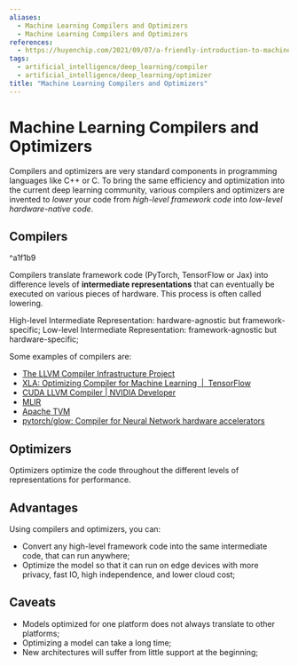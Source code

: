 ```yaml
---
aliases:
  - Machine Learning Compilers and Optimizers
  - Machine Learning Compilers and Optimizers
references:
  - https://huyenchip.com/2021/09/07/a-friendly-introduction-to-machine-learning-compilers-and-optimizers.html
tags:
  - artificial_intelligence/deep_learning/compiler
  - artificial_intelligence/deep_learning/optimizer
title: "Machine Learning Compilers and Optimizers"
---
```

# Machine Learning Compilers and Optimizers

Compilers and optimizers are very standard components in programming languages like C++ or C. To bring the same efficiency and optimization into the current deep learning community, various compilers and optimizers are invented to *lower* your code from *high-level framework code* into *low-level hardware-native code*.

## Compilers

^a1f1b9

Compilers translate framework code (PyTorch, TensorFlow or Jax) into difference levels of **intermediate representations** that can eventually be executed on various pieces of hardware. This process is often called lowering.

High-level Intermediate Representation: hardware-agnostic but framework-specific;
Low-level Intermediate Representation: framework-agnostic but hardware-specific;

Some examples of compilers are:

- [The LLVM Compiler Infrastructure Project](https://llvm.org)
- [XLA: Optimizing Compiler for Machine Learning  |  TensorFlow](https://www.tensorflow.org/xla)
- [CUDA LLVM Compiler | NVIDIA Developer](https://developer.nvidia.com/cuda-llvm-compiler)
- [MLIR](https://mlir.llvm.org)
- [Apache TVM](https://tvm.apache.org)
- [pytorch/glow: Compiler for Neural Network hardware accelerators](https://github.com/pytorch/glow)

## Optimizers

Optimizers optimize the code throughout the different levels of representations for performance.

## Advantages

Using compilers and optimizers, you can:

- Convert any high-level framework code into the same intermediate code, that can run anywhere;
- Optimize the model so that it can run on edge devices with more privacy, fast IO, high independence, and lower cloud cost;

## Caveats

- Models optimized for one platform does not always translate to other platforms;
- Optimizing a model can take a long time;
- New architectures will suffer from little support at the beginning;
